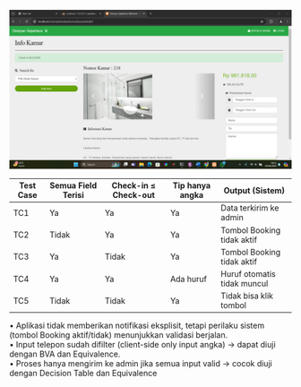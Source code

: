 ![bpath](./infokamar1.png)


| Test Case | Semua Field Terisi | Check-in ≤ Check-out | Tip hanya angka | Output (Sistem)             |
| --------- | ------------------ | -------------------- | --------------- | --------------------------- |
| TC1       | Ya                 | Ya                   | Ya              | Data terkirim ke admin      |
| TC2       | Tidak              | Ya                   | Ya              | Tombol Booking tidak aktif  |
| TC3       | Ya                 | Tidak                | Ya              | Tombol Booking tidak aktif  |
| TC4       | Ya                 | Ya                   | Ada huruf       | Huruf otomatis tidak muncul |
| TC5       | Tidak              | Tidak                | Ya              | Tidak bisa klik tombol      |

•	Aplikasi tidak memberikan notifikasi eksplisit, tetapi perilaku sistem (tombol Booking aktif/tidak) menunjukkan validasi berjalan.  
•	Input telepon sudah difilter (client-side only input angka) → dapat diuji dengan BVA dan Equivalence.  
•	Proses hanya mengirim ke admin jika semua input valid → cocok diuji dengan Decision Table dan Equivalence
